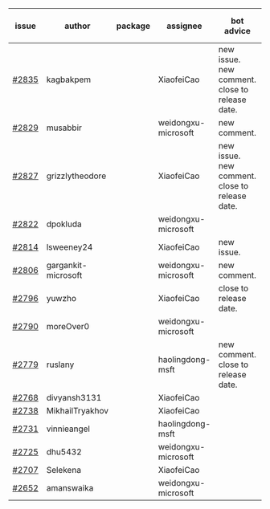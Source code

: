 | issue | author | package | assignee | bot advice | created date of issue | target release date | date from target |
| ------ | ------ | ------ | ------ | ------ | ------ | ------ | :-----: |
| [#2835](https://github.com/Azure/sdk-release-request/issues/2835) | kagbakpem |  | XiaofeiCao | new issue. new comment. close to release date.  | 05-23 | 05-25 | 0 |
| [#2829](https://github.com/Azure/sdk-release-request/issues/2829) | musabbir |  | weidongxu-microsoft | new comment. | 05-19 | 06-02 |  |
| [#2827](https://github.com/Azure/sdk-release-request/issues/2827) | grizzlytheodore |  | XiaofeiCao | new issue. new comment. close to release date.  | 05-19 | 05-24 | -1 |
| [#2822](https://github.com/Azure/sdk-release-request/issues/2822) | dpokluda |  | weidongxu-microsoft |  | 05-18 | 05-31 |  |
| [#2814](https://github.com/Azure/sdk-release-request/issues/2814) | lsweeney24 |  | XiaofeiCao | new issue. | 05-16 | 05-30 |  |
| [#2806](https://github.com/Azure/sdk-release-request/issues/2806) | gargankit-microsoft |  | weidongxu-microsoft | new comment. | 05-16 | 06-15 |  |
| [#2796](https://github.com/Azure/sdk-release-request/issues/2796) | yuwzho |  | XiaofeiCao | close to release date.  | 05-16 | 05-23 | -2 |
| [#2790](https://github.com/Azure/sdk-release-request/issues/2790) | moreOver0 |  | weidongxu-microsoft |  | 05-12 | 05-19 |  |
| [#2779](https://github.com/Azure/sdk-release-request/issues/2779) | ruslany |  | haolingdong-msft | new comment. close to release date.  | 05-12 | 05-24 | -1 |
| [#2768](https://github.com/Azure/sdk-release-request/issues/2768) | divyansh3131 |  | XiaofeiCao |  | 05-10 | 06-07 |  |
| [#2738](https://github.com/Azure/sdk-release-request/issues/2738) | MikhailTryakhov |  | XiaofeiCao |  | 04-25 | 05-02 |  |
| [#2731](https://github.com/Azure/sdk-release-request/issues/2731) | vinnieangel |  | haolingdong-msft |  | 04-21 | 05-05 |  |
| [#2725](https://github.com/Azure/sdk-release-request/issues/2725) | dhu5432 |  | weidongxu-microsoft |  | 04-21 | 05-02 |  |
| [#2707](https://github.com/Azure/sdk-release-request/issues/2707) | Selekena |  | XiaofeiCao |  | 04-15 | 05-02 |  |
| [#2652](https://github.com/Azure/sdk-release-request/issues/2652) | amanswaika |  | weidongxu-microsoft |  | 04-01 | 04-11 |  |
